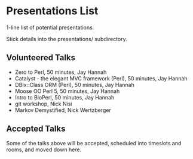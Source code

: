 Presentations List
==================

1-line list of potential presentations.

Stick details into the presentations/ subdirectory.

Volunteered Talks
-----------------

* Zero to Perl, 50 minutes, Jay Hannah
* Catalyst - the elegant MVC framework (Perl), 50 minutes, Jay Hannah
* DBIx::Class ORM (Perl), 50 minutes, Jay Hannah
* Moose OO Perl 5, 50 minutes, Jay Hannah
* Intro to BioPerl, 50 minutes, Jay Hannah
* git workshop, Nick Nisi
* Markov Demystified, Nick Wertzberger

Accepted Talks
--------------

Some of the talks above will be accepted, scheduled into timeslots and rooms, and moved down here.



